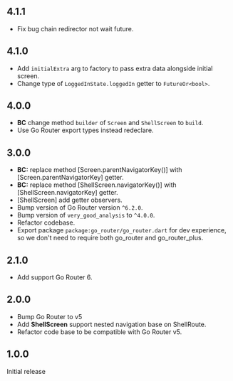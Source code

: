 4.1.1
-----

+ Fix bug chain redirector not wait future.

4.1.0
-----

+ Add `initialExtra` arg to factory to pass extra data alongside initial screen.
+ Change type of `LoggedInState.loggedIn` getter to `FutureOr<bool>`.

4.0.0
-----

+ **BC** change method `builder` of `Screen` and `ShellScreen` to `build`.
+ Use Go Router export types instead redeclare.

3.0.0
-----

+ **BC:** replace method [Screen.parentNavigatorKey()] with [Screen.parentNavigatorKey] getter.
+ **BC:** replace method [ShellScreen.navigatorKey()] with [ShellScreen.navigatorKey] getter.
+ [ShellScreen] add getter observers.
+ Bump version of Go Router version `^6.2.0`.
+ Bump version of `very_good_analysis` to `^4.0.0`.
+ Refactor codebase.
+ Export package `package:go_router/go_router.dart` for dev experience, so we don't need to require both go_router and
  go_router_plus.

2.1.0
-----

+ Add support Go Router 6.

2.0.0
-----

+ Bump Go Router to v5
+ Add **ShellScreen** support nested navigation base on ShellRoute.
+ Refactor code base to be compatible with Go Router v5.

1.0.0
-----
Initial release
